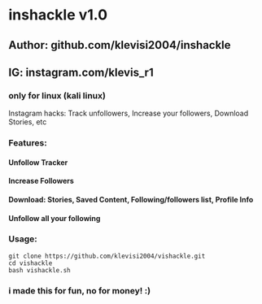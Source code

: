# inshackle v1.0
## Author: github.com/klevisi2004/inshackle
## IG: instagram.com/klevis_r1
### only for linux (kali linux)

Instagram hacks: Track unfollowers, Increase your followers, Download Stories, etc

### Features:
#### Unfollow Tracker
#### Increase Followers
#### Download: Stories, Saved Content, Following/followers list, Profile Info
#### Unfollow all your following

### Usage:
```
git clone https://github.com/klevisi2004/vishackle.git
cd vishackle
bash vishackle.sh
```

### i made this for fun, no for money! :)
